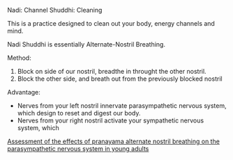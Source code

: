 Nadi: Channel
Shuddhi: Cleaning

This is a practice designed to clean out your body, energy channels and mind.

Nadi Shuddhi is essentially Alternate-Nostril Breathing.

Method:
1. Block on side of our nostril, breadthe in throught the other nostril.
2. Block the other side, and breath out from the previously blocked nostril

Advantage:
- Nerves from your left nostril innervate parasympathetic nervous system, which design to reset and digest our body.
- Nerves from your right nostril activate your sympathetic nervous system, which


[Assessment of the effects of pranayama alternate nostril breathing on the parasympathetic nervous system in young adults](../paper/4.%20Science%20of%20Meditation/Assessment%20of%20the%20effects%20of%20pranayama%20alternate%20nostril%20breathing%20on%20the%20parasympathetic%20nervous%20system%20in%20young%20adults.pdf)